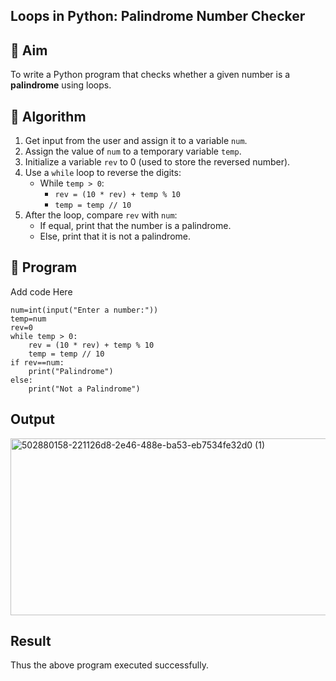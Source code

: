 ## Loops in Python: Palindrome Number Checker

## 🎯 Aim
To write a Python program that checks whether a given number is a **palindrome** using loops.

## 🧠 Algorithm
1. Get input from the user and assign it to a variable `num`.
2. Assign the value of `num` to a temporary variable `temp`.
3. Initialize a variable `rev` to 0 (used to store the reversed number).
4. Use a `while` loop to reverse the digits:
   - While `temp > 0`:
     - `rev = (10 * rev) + temp % 10`
     - `temp = temp // 10`
5. After the loop, compare `rev` with `num`:
   - If equal, print that the number is a palindrome.
   - Else, print that it is not a palindrome.

## 🧾 Program
Add code Here
```
num=int(input("Enter a number:"))
temp=num
rev=0
while temp > 0:
    rev = (10 * rev) + temp % 10
    temp = temp // 10
if rev==num:
    print("Palindrome")
else:
    print("Not a Palindrome")
```
## Output

<img width="605" height="283" alt="502880158-221126d8-2e46-488e-ba53-eb7534fe32d0 (1)" src="https://github.com/user-attachments/assets/0b4007d2-8f21-4abe-995d-f5f36508300e" />

## Result
Thus the above program executed successfully.
